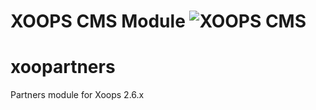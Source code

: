 # XOOPS CMS Module   ![XOOPS CMS](https://avatars2.githubusercontent.com/u/12771439?v=3&s=200)

# xoopartners
Partners module for Xoops 2.6.x
